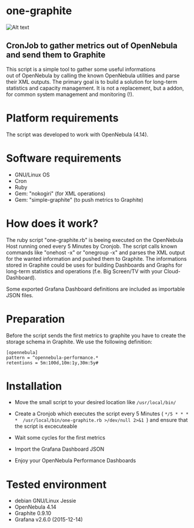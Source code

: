 one-graphite
============


![Alt text](one-graphite/screenshots/1.png)

## CronJob to gather metrics out of OpenNebula and send them to Graphite

This script is a simple tool to gather some useful informations  
out of OpenNebula by calling the known OpenNebula utilities 
and parse their XML outputs. The primary goal is to build
a solution for long-term statistics and capacity management.
It is not a replacement, but a addon, for common system management and monitoring (!).


# Platform requirements
The script was developed to work with OpenNebula (4.14).

# Software requirements
- GNU/Linux OS
- Cron
- Ruby
- Gem: "nokogiri" (for XML operations)
- Gem: "simple-graphite" (to push metrics to Graphite)

# How does it work?
The ruby script "one-graphite.rb" is beeing executed on the OpenNebula Host running oned
every 5 Minutes by Cronjob. The script calls known commands like "onehost -x" or "onegroup -x"
and parses the XML output for the wanted information and pushed them to Graphite.
The informations stored in Graphite could be uses for building Dashboards and Graphs for
long-term statistics and operations (f.e. Big Screen/TV with your Cloud-Dashboard).

Some exported Grafana Dashboard definitions are included as importable JSON files.

# Preparation 
Before the script sends the first metrics to graphite you have to create the storage schema in Graphite. We use the following definition:

```
[opennebula]
pattern = ^opennebula-performance.*
retentions = 5m:100d,10m:1y,30m:5y#
```


# Installation

* Move the small script to your desired location like ``/usr/local/bin/``

* Create a Cronjob which executes the script every 5 Minutes ( ``*/5 * * * *  /usr/local/bin/one-graphite.rb >/dev/null 2>&1 ``) and ensure that the script is excecuteable
* Wait some cycles for the first metrics

* Import the Grafana Dashboard JSON

* Enjoy your OpenNebula Performance Dashboards

# Tested environment
- debian GNU/Linux Jessie
- OpenNebula 4.14
- Graphite 0.9.10
- Grafana v2.6.0 (2015-12-14)


